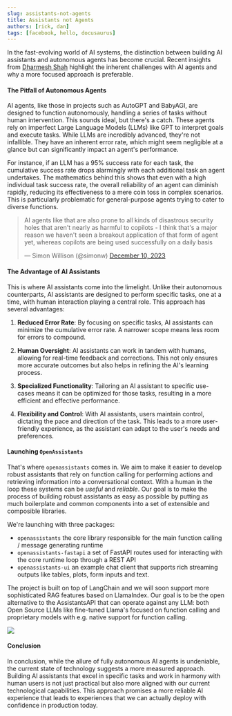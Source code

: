 ```yaml
---
slug: assistants-not-agents
title: Assistants not Agents
authors: [rick, dan]
tags: [facebook, hello, docusaurus]
---
```


In the fast-evolving world of AI systems, the distinction between building AI assistants and autonomous agents has become crucial. Recent insights from [Dharmesh Shah](https://agent.ai/p/why-most-agent-ais-dont-work-yet) highlight the inherent challenges with AI agents and why a more focused approach is preferable.

#### The Pitfall of Autonomous Agents

AI agents, like those in projects such as AutoGPT and BabyAGI, are designed to function autonomously, handling a series of tasks without human intervention. This sounds ideal, but there's a catch. These agents rely on imperfect Large Language Models (LLMs) like GPT to interpret goals and execute tasks. While LLMs are incredibly advanced, they're not infallible. They have an inherent error rate, which might seem negligible at a glance but can significantly impact an agent's performance.

For instance, if an LLM has a 95% success rate for each task, the cumulative success rate drops alarmingly with each additional task an agent undertakes. The mathematics behind this shows that even with a high individual task success rate, the overall reliability of an agent can diminish rapidly, reducing its effectiveness to a mere coin toss in complex scenarios. This is particularly problematic for general-purpose agents trying to cater to diverse functions.

<blockquote class="twitter-tweet"><p lang="en" dir="ltr">AI agents like that are also prone to all kinds of disastrous security holes that aren&#39;t nearly as harmful to copilots - I think that&#39;s a major reason we haven&#39;t seen a breakout application of that form of agent yet, whereas copilots are being used successfully on a daily basis</p>&mdash; Simon Willison (@simonw) <a href="https://twitter.com/simonw/status/1733916061928686040?ref_src=twsrc%5Etfw">December 10, 2023</a></blockquote>

#### The Advantage of AI Assistants

This is where AI assistants come into the limelight. Unlike their autonomous counterparts, AI assistants are designed to perform specific tasks, one at a time, with human interaction playing a central role. This approach has several advantages:

1. **Reduced Error Rate**: By focusing on specific tasks, AI assistants can minimize the cumulative error rate. A narrower scope means less room for errors to compound.

2. **Human Oversight**: AI assistants can work in tandem with humans, allowing for real-time feedback and corrections. This not only ensures more accurate outcomes but also helps in refining the AI's learning process.

3. **Specialized Functionality**: Tailoring an AI assistant to specific use-cases means it can be optimized for those tasks, resulting in a more efficient and effective performance.

4. **Flexibility and Control**: With AI assistants, users maintain control, dictating the pace and direction of the task. This leads to a more user-friendly experience, as the assistant can adapt to the user's needs and preferences.

#### Launching `OpenAssistants`

That's where `openassistants` comes in. We aim to make it easier to develop robust assistants that rely on function calling for performing actions and retrieving information into a conversational context. With a human in the loop these systems can be _useful_ and _reliable_. Our goal is to make the process of building robust assistants as easy as possible by putting as much boilerplate and common components into a set of extensible and composible libraries.

We're launching with three packages:

- `openassistants` the core library responsible for the main function calling / message generating runtime
- `openassistants-fastapi` a set of FastAPI routes used for interacting with the core runtime loop through a REST API
- `openassistants-ui` an example chat client that supports rich streaming outputs like tables, plots, form inputs and text.

The project is built on top of LangChain and we will soon support more sophisticated RAG features based on LlamaIndex. Our goal is to be the open alternative to the AssistantsAPI that can operate against any LLM: both Open Source LLMs like fine-tuned Llama's focused on function calling and proprietary models with e.g. native support for function calling.

![](https://github.com/definitive-io/openassistants/assets/1309307/3e7821f4-62d8-42c0-80c7-94be8b3f2e2c)

#### Conclusion

In conclusion, while the allure of fully autonomous AI agents is undeniable, the current state of technology suggests a more measured approach. Building AI assistants that excel in specific tasks and work in harmony with human users is not just practical but also more aligned with our current technological capabilities. This approach promises a more reliable AI experience that leads to experiences that we can actually deploy with confidence in production today.
